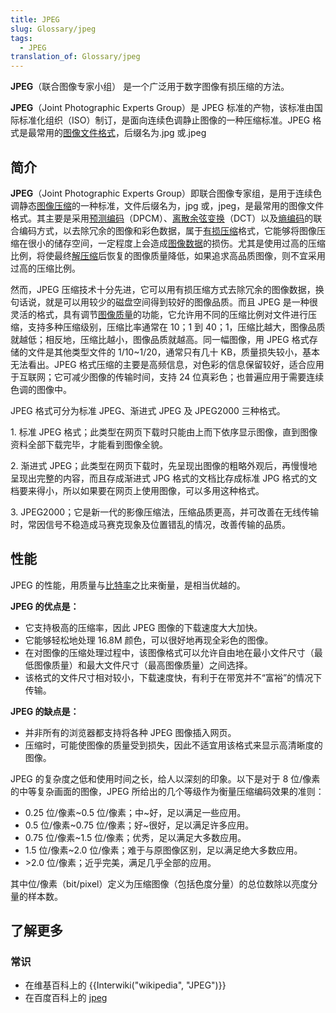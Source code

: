 ```yaml
---
title: JPEG
slug: Glossary/jpeg
tags:
  - JPEG
translation_of: Glossary/jpeg
---
```

**JPEG**（联合图像专家小组） 是一个广泛用于数字图像有损压缩的方法。

**JPEG**（Joint Photographic Experts Group）是 JPEG 标准的产物，该标准由国际标准化组织（ISO）制订，是面向连续色调静止图像的一种压缩标准。JPEG 格式是最常用的[图像文件格式](https://baike.baidu.com/item/%E5%9B%BE%E5%83%8F%E6%96%87%E4%BB%B6%E6%A0%BC%E5%BC%8F/10728158)，后缀名为.jpg 或.jpeg

## 简介

**JPEG**（Joint Photographic Experts Group）即联合图像专家组，是用于连续色调静态[图像压缩](https://baike.baidu.com/item/%E5%9B%BE%E5%83%8F%E5%8E%8B%E7%BC%A9/8325585)的一种标准，文件后缀名为，jpg 或，jpeg，是最常用的图像文件格式。其主要是采用[预测编码](https://baike.baidu.com/item/%E9%A2%84%E6%B5%8B%E7%BC%96%E7%A0%81/5907587)（DPCM）、[离散余弦变换](https://baike.baidu.com/item/%E7%A6%BB%E6%95%A3%E4%BD%99%E5%BC%A6%E5%8F%98%E6%8D%A2/7118270)（DCT）以及[熵编码](https://baike.baidu.com/item/%E7%86%B5%E7%BC%96%E7%A0%81/3303605)的联合编码方式，以去除冗余的图像和彩色数据，属于[有损压缩](https://baike.baidu.com/item/%E6%9C%89%E6%8D%9F%E5%8E%8B%E7%BC%A9/2311513)格式，它能够将图像压缩在很小的储存空间，一定程度上会造成[图像数据](https://baike.baidu.com/item/%E5%9B%BE%E5%83%8F%E6%95%B0%E6%8D%AE/5199370)的损伤。尤其是使用过高的压缩比例，将使最终[解压缩](https://baike.baidu.com/item/%E8%A7%A3%E5%8E%8B%E7%BC%A9/2471723)后恢复的图像质量降低，如果追求高品质图像，则不宜采用过高的压缩比例。<sup></sup>

然而，JPEG 压缩技术十分先进，它可以用有损压缩方式去除冗余的图像数据，换句话说，就是可以用较少的磁盘空间得到较好的图像品质。而且 JPEG 是一种很灵活的格式，具有调节[图像质量](https://baike.baidu.com/item/%E5%9B%BE%E5%83%8F%E8%B4%A8%E9%87%8F/5133364)的功能，它允许用不同的压缩比例对文件进行压缩，支持多种压缩级别，压缩比率通常在 10；1 到 40；1，压缩比越大，图像品质就越低；相反地，压缩比越小，图像品质就越高。同一幅图像，用 JPEG 格式存储的文件是其他类型文件的 1/10\~1/20，通常只有几十 KB，质量损失较小，基本无法看出。JPEG 格式压缩的主要是高频信息，对色彩的信息保留较好，适合应用于互联网；它可减少图像的传输时间，支持 24 位真彩色；也普遍应用于需要连续色调的图像中。

JPEG 格式可分为标准 JPEG、渐进式 JPEG 及 JPEG2000 三种格式。

1\. 标准 JPEG 格式；此类型在网页下载时只能由上而下依序显示图像，直到图像资料全部下载完毕，才能看到图像全貌。<sup></sup>

2\. 渐进式 JPEG；此类型在网页下载时，先呈现出图像的粗略外观后，再慢慢地呈现出完整的内容，而且存成渐进式 JPG 格式的文档比存成标准 JPG 格式的文档要来得小，所以如果要在网页上使用图像，可以多用这种格式。<sup></sup>

3\. JPEG2000；它是新一代的影像压缩法，压缩品质更高，并可改善在无线传输时，常因信号不稳造成马赛克现象及位置错乱的情况，改善传输的品质。

## 性能

JPEG 的性能，用质量与[比特率](https://baike.baidu.com/item/%E6%AF%94%E7%89%B9%E7%8E%87/1022775)之比来衡量，是相当优越的。

**JPEG 的优点是：**

- 它支持极高的压缩率，因此 JPEG 图像的下载速度大大加快。
- 它能够轻松地处理 16.8M 颜色，可以很好地再现全彩色的图像。
- 在对图像的压缩处理过程中，该图像格式可以允许自由地在最小文件尺寸（最低图像质量）和最大文件尺寸（最高图像质量）之间选择。
- 该格式的文件尺寸相对较小，下载速度快，有利于在带宽并不“富裕”的情况下传输。

**JPEG 的缺点是：**

- 并非所有的浏览器都支持将各种 JPEG 图像插入网页。
- 压缩时，可能使图像的质量受到损失，因此不适宜用该格式来显示高清晰度的图像。

JPEG 的复杂度之低和使用时间之长，给人以深刻的印象。以下是对于 8 位/像素的中等复杂画面的图像，JPEG 所给出的几个等级作为衡量压缩编码效果的准则：

- 0.25 位/像素\~0.5 位/像素；中\~好，足以满足一些应用。<sup></sup>
- 0.5 位/像素\~0.75 位/像素；好\~很好，足以满足许多应用。
- 0.75 位/像素\~1.5 位/像素；优秀，足以满足大多数应用。<sup></sup>
- 1.5 位/像素\~2.0 位/像素；难于与原图像区别，足以满足绝大多数应用。<sup></sup>
- \>2.0 位/像素；近乎完美，满足几乎全部的应用。

其中位/像素（bit/pixel）定义为压缩图像（包括色度分量）的总位数除以亮度分量的样本数。

## 了解更多

### 常识

- 在维基百科上的 {{Interwiki("wikipedia", "JPEG")}}
- 在百度百科上的 [jpeg](https://baike.baidu.com/item/JPEG%E6%A0%BC%E5%BC%8F/3462770)
